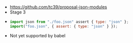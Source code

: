 - https://github.com/tc39/proposal-json-modules
- Stage 3
- ```js
  import json from "./foo.json" assert { type: "json" };
  import("foo.json", { assert: { type: "json" } });
  ```
- Not yet supported by babel